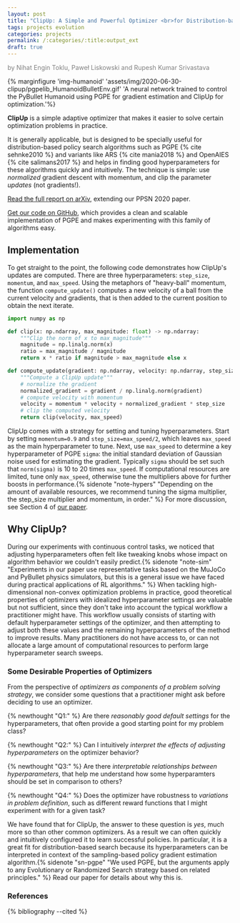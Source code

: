 ```yaml
---
layout: post
title: "ClipUp: A Simple and Powerful Optimizer <br>for Distribution-based Policy Evolution"
tags: projects evolution
categories: projects
permalink: /:categories/:title:output_ext
draft: true
---
```


<span style="color: gray">by Nihat Engin Toklu, Paweł Liskowski and Rupesh Kumar Srivastava</span>

{% marginfigure 'img-humanoid' 'assets/img/2020-06-30-clipup/pgpelib_HumanoidBulletEnv.gif' 'A neural network trained to control the PyBullet Humanoid using PGPE for gradient estimation and ClipUp for optimization.'%}

**ClipUp** is a simple adaptive optimizer that makes it easier to solve certain optimization problems in practice.
<!--more-->
It is generally applicable, but is designed to be specially useful for distribution-based policy search algorithms such as PGPE {% cite sehnke2010 %} and variants like ARS {% cite mania2018 %} and OpenAIES {% cite salimans2017 %} and helps in finding good hyperparameters for these algorithms quickly and intuitively.
The technique is simple: use *normalized* gradient descent with momentum, and clip the parameter *updates* (not gradients!).

[Read the full report on arXiv](https://arxiv.org/abs/2008.02387), extending our PPSN 2020 paper.

[Get our code on GitHub](https://github.com/nnaisense/pgpelib), which provides a clean and scalable implementation of PGPE and makes experimenting with this family of algorithms easy.

## Implementation

To get straight to the point, the following code demonstrates how ClipUp's updates are computed.
There are three hyperparameters: `step_size`, `momentum`, and `max_speed`. 
Using the metaphors of "heavy-ball" momentum, the function `compute_update()` computes a new velocity of a ball from the current velocity and gradients, that is then added to the current position to obtain the next iterate.

```python
import numpy as np

def clip(x: np.ndarray, max_magnitude: float) -> np.ndarray:
    """Clip the norm of x to max_magnitude"""
    magnitude = np.linalg.norm(x)
    ratio = max_magnitude / magnitude
    return x * ratio if magnitude > max_magnitude else x

def compute_update(gradient: np.ndarray, velocity: np.ndarray, step_size: float, momentum: float, max_speed: float):
    """Compute a ClipUp update"""
    # normalize the gradient
    normalized_gradient = gradient / np.linalg.norm(gradient)
    # compute velocity with momentum
    velocity = momentum * velocity + normalized_gradient * step_size
    # clip the computed velocity
    return clip(velocity, max_speed)
```

ClipUp comes with a strategy for setting and tuning hyperparameters.
Start by setting `momentum=0.9` and `step_size=max_speed/2`, which leaves `max_speed` as the main hyperparameter to tune.
Next, use `max_speed` to determine a key hyperparameter of PGPE `sigma`: the initial standard deviation of Gaussian noise used for estimating the gradient.
Typically `sigma` should be set such that `norm(sigma)` is 10 to 20 times `max_speed`. 
If computational resources are limited, tune only `max_speed`, otherwise tune the multipliers above for further boosts in performance.{% sidenote "note-hypers" "Depending on the amount of available resources, we recommend tuning the sigma multiplier, the step_size multiplier and momentum, in order." %}
For more discussion, see Section 4 of [our paper](https://arxiv.org/abs/2008.02387). 

## Why ClipUp?

During our experiments with continuous control tasks, we noticed that adjusting hyperparameters often felt like tweaking knobs whose impact on algorithm behavior we couldn't easily predict.{% sidenote "note-sim" "Experiments in our paper use representative tasks based on the MuJoCo and PyBullet physics simulators, but this is a general issue we have faced during practical applications of RL algorithms." %}
When tackling high-dimensional non-convex optimization problems in practice, good theoretical properties of optimizers with idealized hyperparameter settings are valuable but not sufficient, since they don't take into account the typical workflow a practitioner might have. 
This workflow usually consists of starting with default hyperparameter settings of the optimizer, and then attempting to adjust both these values and the remaining hyperparameters of the method to improve results.
Many practitioners do not have access to, or can not allocate a large amount of computational resources to perform large hyperparameter search sweeps.

### Some Desirable Properties of Optimizers

From the perspective of _optimizers as components of a problem solving strategy_, we consider some questions that a practitioner might ask before deciding to use an optimizer.

{% newthought "Q1:" %} Are there *reasonably good default settings* for the hyperparameters, that often provide a good starting point for my problem class?

{% newthought "Q2:" %} Can I intuitively *interpret the effects of adjusting hyperparameters* on the optimizer behavior?

{% newthought "Q3:" %} Are there *interpretable relationships between hyperparameters*, that help me understand how some hyperparamters should be set in comparison to others?

{% newthought "Q4:" %} Does the optimizer have robustness to *variations in problem definition*, such as different reward functions that I might experiment with for a given task?

We have found that for ClipUp, the answer to these question is *yes*, much more so than other common optimizers.
As a result we can often quickly and intuitively configured it to learn successful policies.
In particular, it is a great fit for distribution-based search because its hyperparameters can be interpreted in context of the sampling-based policy gradient estimation algorithm.{% sidenote "sn-pgpe" "We used PGPE, but the arguments apply to any Evolutionary or Randomized Search strategy based on related principles." %}
Read our paper for details about why this is.

### References

{% bibliography --cited %}
